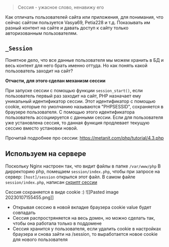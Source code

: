 > Сессия - ужасное слово, ненавижу его

Как отличать пользователей сайта или приложения, для понимания, что сейчас сайтом пользуется Vasya69, Petia228 и т.д. Показывать им разный контент на сайте и давать доступ к сайту только авторизованным пользователям.

## `_Session`
Понятное дело, что все данные пользователя мы можем хранить в БД и весь контент для него брать именно оттуда. Но как понять какой пользователь заходит на сайт?

**Отчасти, для этого сделан механизм сессии**

При запуске сессии с помощью функции `session_start()`, если пользователь первый раз заходит на сайт, PHP назначает ему уникальный идентификатор сессии. Этот идентификатор с помощью cookie, которые по умолчанию называются "PHPSESSID", сохраняется в браузере пользователя. С помощью этого идентификатора пользователь ассоциируется с данными сессии. Если для пользователя уже установлена сессия, то данная функция продлевает текущую сессию вместо установки новой.

Прочитай подробнее про сессии: https://metanit.com/php/tutorial/4.3.php

## Используем на сервере

Поскольку Nginx настроен так, что видит файлы в папке `/var/www/php`
В дирректорию php, помещаем `session/index.php`, чтобы при запросе на сервер:
`[host]/session` открылся этот файл. 
В самом файле `session/index.php`, написан [скрипт сессии](https://github.com/troy4eg/php_test_backend/blob/master/session/index.php)

Сессия сохраняется в виде cookie :)
![[Pasted image 20230107155455.png]]

- Открывая сессию в новой вкладке браузера cookie value будет совпадать
- Сессия распростряняется на весь домен, но можно сделать так, чтобы она работала только в поддомене
- Сессия хранится у пользователя, если удалить cookie в настройках браузера и снова зайти на /session, то выработается новое cookie для нового пользователя
